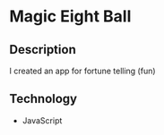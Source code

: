 # Magic Eight Ball
## Description
I created an app for fortune telling (fun)
## Technology
- JavaScript
